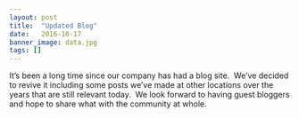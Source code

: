 ```yaml
---
layout: post
title:  "Updated Blog"
date:   2016-10-17
banner_image: data.jpg
tags: []
---
```


It’s been a long time since our company has had a blog site.  We’ve decided to revive it including some posts we’ve made at other locations over the years that are still relevant today.  We look forward to having guest bloggers and hope to share what with the community at whole.